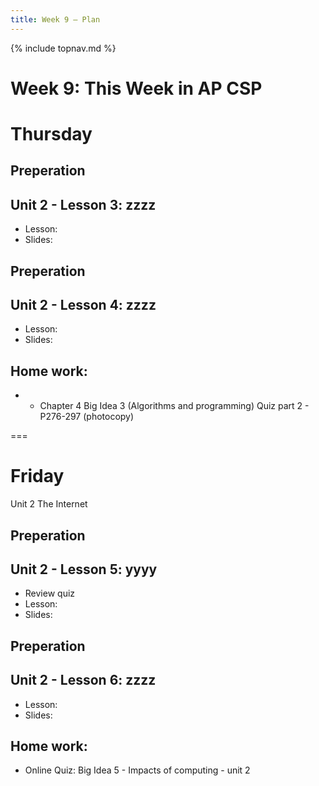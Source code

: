 ```yaml
---
title: Week 9 — Plan
---
```

{% include topnav.md %}

# Week 9: This Week in AP CSP

# Thursday 
## Preperation

## Unit 2 - Lesson 3: zzzz
- Lesson: 
- Slides: 

## Preperation

## Unit 2 - Lesson 4: zzzz
- Lesson: 
- Slides: 

## Home work:
- -  Chapter 4 Big Idea 3 (Algorithms and programming) Quiz part 2 - P276-297 (photocopy)

===

# Friday
Unit 2 The Internet

## Preperation

## Unit 2 - Lesson 5: yyyy
- Review quiz
- Lesson: 
- Slides: 

## Preperation

## Unit 2 - Lesson 6: zzzz
- Lesson: 
- Slides: 

## Home work:
- Online Quiz: Big Idea 5 - Impacts of computing - unit 2
